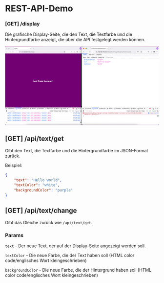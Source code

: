# REST-API-Demo

### [GET] /display
Die grafische Display-Seite, die den Text, die Textfarbe und die Hintergrundfarbe anzeigt, die über die API festgelegt werden können.

![](.github/media/screenshot.png)


## [GET] /api/text/get
Gibt den Text, die Textfarbe und die Hintergrundfarbe im JSON-Format zurück.

Beispiel:
```json
{
    "text": "Hello world",
    "textColor": "white",
    "backgroundColor": "purple"
}
```

## [GET] /api/text/change
Gibt das Gleiche zurück wie `/api/text/get`.

### Params

`text` - Der neue Text, der auf der Display-Seite angezeigt werden soll.

`textColor` - Die neue Farbe, die der Text haben soll (HTML color code/englisches Wort kleingeschrieben)

`backgroundColor` - Die neue Farbe, die der Hintergrund haben soll (HTML color code/englisches Wort kleingeschrieben)

